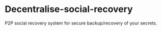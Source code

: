 # Decentralise-social-recovery
P2P social recovery system for secure backup/recovery of your secrets.
